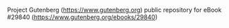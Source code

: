 Project Gutenberg (https://www.gutenberg.org) public repository for eBook #29840 (https://www.gutenberg.org/ebooks/29840)
